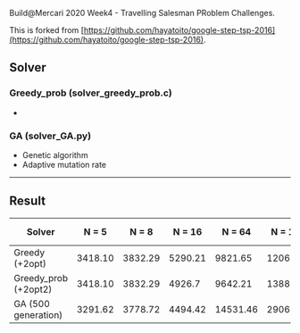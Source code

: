 Build@Mercari 2020 Week4 - Travelling Salesman PRoblem Challenges.

This is forked from [https://github.com/hayatoito/google-step-tsp-2016](https://github.com/hayatoito/google-step-tsp-2016).

## Solver

### Greedy_prob (solver_greedy_prob.c)

- 

### GA (solver_GA.py)

- Genetic algorithm
- Adaptive mutation rate


----

## Result

| Solver    | N = 5 | N = 8 | N = 16  | N = 64 | N = 128 | N = 512  | N = 2048 | Speed challenge|
| -------- | -------|--------|------- | ------- | -------|----------|--------- |----------------| 
| Greedy (+2opt)  |3418.10| 3832.29 |5290.21 |9821.65| 12066.55 | 23877.36  | 45557.88  | 343.60s|    
| Greedy_prob (+2opt2)  |3418.10| 3832.29 |4926.7 |9642.21| 13888.62 | 27526.37  | 55356.14  | |    
| GA (500 generation) |   3291.62    | 3778.72  |  4494.42 | 14531.46|  29068.87| 250897.11 | 1181979.75 |      |                        




